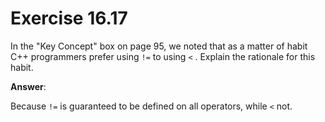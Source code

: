 # Exercise 16.17

In the "Key Concept" box on page 95, we noted that as a matter of habit C++ programmers prefer using `!=` to using `<` . Explain the rationale for this habit.

**Answer**:

Because `!=` is guaranteed to be defined on all operators, while `<` not.
